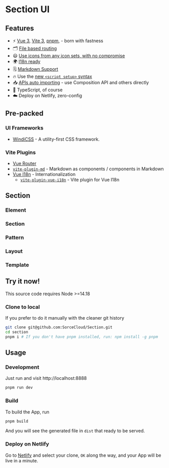 # Section UI
## Features

- ⚡️ [Vue 3](https://github.com/vuejs/core), [Vite 3](https://github.com/vitejs/vite), [pnpm](https://pnpm.io/), - born with fastness
- 🗂 [File based routing](./src/page)
- 😃 [Use icons from any icon sets, with no compromise](./src/packet)
- 🌍 [I18n ready](./locale)
- 🗒 [Markdown Support](https://github.com/antfu/vite-plugin-md)
- 🔥 Use the [new `<script setup>` syntax](https://github.com/vuejs/rfcs/pull/227)
- 📥 [APIs auto importing](https://github.com/antfu/unplugin-auto-import) - use Composition API and others directly
- 🦾 TypeScript, of course
- ☁️ Deploy on Netlify, zero-config

## Pre-packed

### UI Frameworks

- [WindiCSS](https://windicss.com) - A utility-first CSS framework.

### Vite Plugins

- [Vue Router](https://github.com/vuejs/router)
- [`vite-plugin-md`](https://github.com/antfu/vite-plugin-md) - Markdown as components / components in Markdown
- [Vue I18n](https://github.com/intlify/vue-i18n-next) - Internationalization
  - [`vite-plugin-vue-i18n`](https://github.com/intlify/bundle-tools/tree/main/packages/vite-plugin-vue-i18n) - Vite plugin for Vue I18n

## Section

### Element
### Section
### Pattern
### Layout
### Template
## Try it now!

This source code requires Node >=14.18

### Clone to local

If you prefer to do it manually with the cleaner git history

```bash
git clone git@github.com:SorceCloud/Section.git
cd section
pnpm i # If you don't have pnpm installed, run: npm install -g pnpm
```

## Usage

### Development

Just run and visit http://localhost:8888

```bash
pnpm run dev
```

### Build

To build the App, run

```bash
pnpm build
```

And you will see the generated file in `dist` that ready to be served.

### Deploy on Netlify

Go to [Netlify](https://app.netlify.com/start) and select your clone, `OK` along the way, and your App will be live in a minute.
